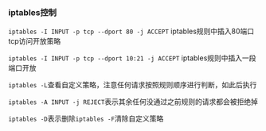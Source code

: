 ### iptables控制

`iptables -I INPUT -p tcp --dport 80 -j ACCEPT`  iptables规则中插入80端口tcp访问开放策略

`iptables -I INPUT -p tcp --dport 10:21 -j ACCEPT`  iptables规则中插入一段端口开放

`iptables -L`查看自定义策略，注意任何请求按照规则顺序进行判断，如此后执行

`iptables -A INPUT -j REJECT`表示其余任何没通过之前规则的请求都会被拒绝掉

`iptables -D`表示删除`iptables -F`清除自定义策略